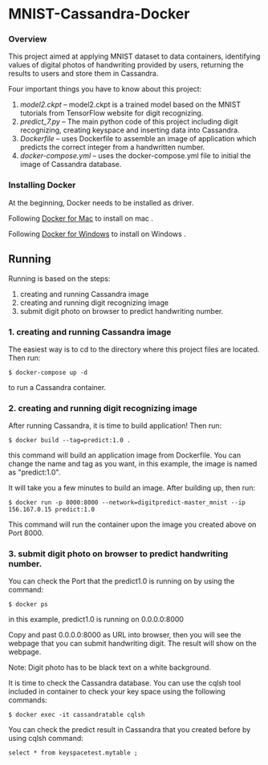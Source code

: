 # MNIST-Cassandra-Docker

### Overview
This project aimed at applying MNIST dataset to data containers, identifying values of digital photos of handwriting provided by users, returning the results to users and store them in Cassandra.

Four important things you have to know about this project: 

1. *model2.ckpt* – model2.ckpt is a trained model based on the MNIST tutorials from TensorFlow website for digit recognizing.
2. *predict_7.py* – The main python code of this project including digit recognizing, creating keyspace and inserting data into Cassandra.
3. *Dockerfile* – uses Dockerfile to assemble an image of application which predicts the correct integer from a handwritten number.
4. *docker-compose.yml* – uses the docker-compose.yml file to initial the image of Cassandra database.


### Installing Docker
At the beginning, Docker needs to be installed as driver. 

Following [Docker for Mac](https://docs.docker.com/docker-for-mac/) to install on mac .

Following [Docker for Windows](https://docs.docker.com/docker-for-windows/) to install on Windows .


## Running
Running is based on the steps:
1. creating and running Cassandra image
2. creating and running digit recognizing image
3. submit digit photo on browser to predict handwriting number. 

### 1. creating and running Cassandra image
The easiest way is to cd to the directory where this project files are located. Then run:

```$ docker-compose up -d```

to run a Cassandra container. 

### 2. creating and running digit recognizing image

After running Cassandra, it is time to build application! Then run:

```$ docker build --tag=predict:1.0 .``` 

this command will build an application image from Dockerfile. You can change the name and tag as you want, in this example, the image is named as "predict:1.0". 

It will take you a few minutes to build an image. After building up, then run: 

```$ docker run -p 8000:8000 --network=digitpredict-master_mnist --ip 156.167.0.15 predict:1.0```

This command will run the container upon the image you created above on Port 8000. 

### 3. submit digit photo on browser to predict handwriting number. 

You can check the Port that the predict1.0 is running on by using the command: 

```$ docker ps```

in this example, predict1.0 is running on 0.0.0.0:8000

Copy and past 0.0.0.0:8000 as URL into browser, then you will see the webpage that you can submit handwriting digit. The result will show on the webpage. 

Note:  Digit photo has to be black text on a white background. 

It is time to check the Cassandra database. You can use the cqlsh tool included in container to check your key space using the following commands:

```$ docker exec -it cassandratable cqlsh```

You can check the predict result in Cassandra that you created before by using cqlsh command:

```select * from keyspacetest.mytable ;```





